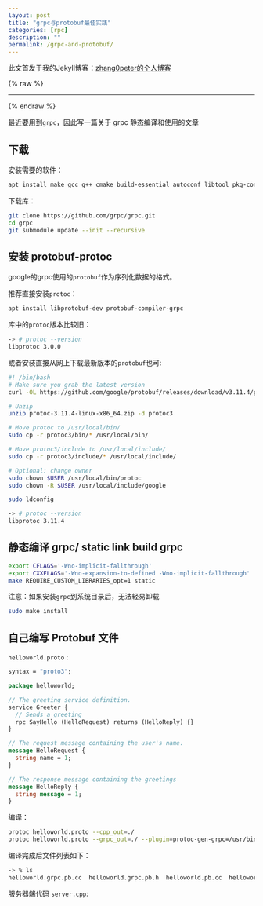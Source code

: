 ```yaml
---
layout: post
title: "grpc与protobuf最佳实践"
categories: [rpc]
description: ""
permalink: /grpc-and-protobuf/
---
```


此文首发于我的Jekyll博客：[zhang0peter的个人博客](https://zhang0peter.com)         

{% raw %}
***          
{% endraw %}

最近要用到`grpc`，因此写一篇关于 grpc 静态编译和使用的文章

## 下载
安装需要的软件：
```sh
apt install make gcc g++ cmake build-essential autoconf libtool pkg-config git
```
下载库：
```sh
git clone https://github.com/grpc/grpc.git
cd grpc
git submodule update --init --recursive
```

## 安装 protobuf-protoc
google的grpc使用的`protobuf`作为序列化数据的格式。

推荐直接安装`protoc`：
```sh
apt install libprotobuf-dev protobuf-compiler-grpc
```
库中的`protoc`版本比较旧：
```sh
-> # protoc --version
libprotoc 3.0.0
```

或者安装直接从网上下载最新版本的`protobuf`也可:
```sh
#! /bin/bash
# Make sure you grab the latest version
curl -OL https://github.com/google/protobuf/releases/download/v3.11.4/protoc-3.11.4-linux-x86_64.zip

# Unzip
unzip protoc-3.11.4-linux-x86_64.zip -d protoc3

# Move protoc to /usr/local/bin/
sudo cp -r protoc3/bin/* /usr/local/bin/

# Move protoc3/include to /usr/local/include/
sudo cp -r protoc3/include/* /usr/local/include/

# Optional: change owner
sudo chown $USER /usr/local/bin/protoc
sudo chown -R $USER /usr/local/include/google

sudo ldconfig
```
```sh
-> # protoc --version
libprotoc 3.11.4
```


## 静态编译 grpc/ static link build grpc


```sh
export CFLAGS='-Wno-implicit-fallthrough'
export CXXFLAGS='-Wno-expansion-to-defined -Wno-implicit-fallthrough'
make REQUIRE_CUSTOM_LIBRARIES_opt=1 static
```
注意：如果安装`grpc`到系统目录后，无法轻易卸载

```sh
sudo make install
```


## 自己编写 Protobuf 文件

`helloworld.proto` :
```proto
syntax = "proto3";

package helloworld;

// The greeting service definition.
service Greeter {
  // Sends a greeting
  rpc SayHello (HelloRequest) returns (HelloReply) {}
}

// The request message containing the user's name.
message HelloRequest {
  string name = 1;
}

// The response message containing the greetings
message HelloReply {
  string message = 1;
}
```
编译：
```sh
protoc helloworld.proto --cpp_out=./
protoc helloworld.proto --grpc_out=./ --plugin=protoc-gen-grpc=/usr/bin/grpc_cpp_plugin
```
编译完成后文件列表如下：
```sh
-> % ls
helloworld.grpc.pb.cc  helloworld.grpc.pb.h  helloworld.pb.cc  helloworld.pb.h  helloworld.proto
```
服务器端代码 `server.cpp`:
```c

```

